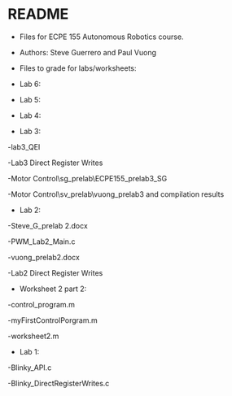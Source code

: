 # README #

* Files for ECPE 155 Autonomous Robotics course.
* Authors: Steve Guerrero and Paul Vuong

* Files to grade for labs/worksheets:

* Lab 6:
	
* Lab 5:
		
* Lab 4:
	
* Lab 3:

-lab3_QEI

-Lab3 Direct Register Writes

-Motor Control\sg_prelab\ECPE155_prelab3_SG

-Motor Control\sv_prelab\vuong_prelab3 and compilation results

* Lab 2:

-Steve_G_prelab 2.docx

-PWM_Lab2_Main.c

-vuong_prelab2.docx

-Lab2 Direct Register Writes

* Worksheet 2 part 2:

-control_program.m

-myFirstControlPorgram.m

-worksheet2.m	

* Lab 1:

-Blinky_API.c

-Blinky_DirectRegisterWrites.c
	
	